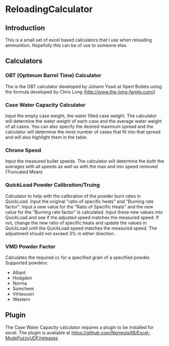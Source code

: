 # ReloadingCalculator
## Introduction
This is a small set of excel based calculators that I use when reloading ammunition. Hopefully this can be of use to someone else.

## Calculators
### OBT (Optimum Barrel Time) Calculator
The is the OBT calculator developed by Johann Yssel at Xpert Bullets using the formula developed by Chris Long (http://www.the-long-family.com/)

### Case Water Capacity Calculator
Input the empty case weight, the water filled case weight. The calculator will determine the water weight of each case and the average water weight of all cases. You can also specify the desired maximum spread and the calculator will determine the most number of cases that fit into that spread and will also highlight them in the table.

### Chrono Speed
Input the measured bullet speeds. The calculator will determine the both the averages with all speeds as well as with the max and min speed removed (Truncated Mean)

### QuickLoad Powder Calibration/Truing
Calculator to help with the calibration of the powder burn rates in QuickLoad. Input the original "ratio of specific heats" and "Burning rate factor". Input a new value for the "Ratio of Specific Heats" and the new value for the "Burning rate factor" is calculated. Input these new values into QuickLoad and see if the adjusted speed matches the measured speed. If not, change the new ratio of specific heats and update the values in QuickLoad until the QuickLoad speed matches the measured speed.
The adjustment should not exceed 3% in either direction.

### VMD Powder Factor
Calculates the required cc for a specified grain of a specified powder.
Supported powders:
* Alliant
* Hodgdon
* Norma
* Somchem
* Vihtavuori
* Western


## Plugin
The Case Water Capacity calculator requires a plugin to be installed for excel. The plugin is available at https://github.com/NemesisXB/Excel-ModeFuzzyUDF/releases
